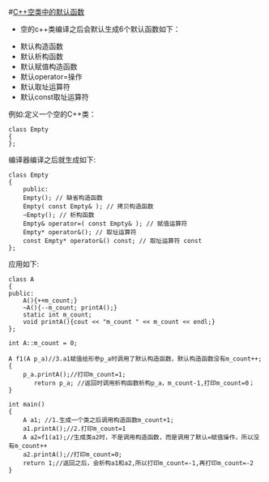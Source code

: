 
#[C++空类中的默认函数](http://blog.csdn.net/peter_teng/article/details/12041591)
* 空的c++类编译之后会默认生成6个默认函数如下：
 + 默认构造函数
 + 默认析构函数
 + 默认赋值构造函数
 + 默认operator=操作
 + 默认取址运算符
 + 默认const取址运算符
 
例如:定义一个空的C++类：     

    class Empty
    {
    };

编译器编译之后就生成如下:  

    class Empty
    {
        public:
        Empty(); // 缺省构造函数
        Empty( const Empty& ); // 拷贝构造函数
        ~Empty(); // 析构函数
        Empty& operator=( const Empty& ); // 赋值运算符
        Empty* operator&(); // 取址运算符
        const Empty* operator&() const; // 取址运算符 const
    };

应用如下:    

    class A
    {
    public:
        A(){++m_count;}
        ~A(){--m_count; printA();}
        static int m_count;
        void printA(){cout << "m_count " << m_count << endl;}
    };

    int A::m_count = 0;

    A f1(A p_a)//3.a1赋值给形参p_a时调用了默认构造函数，默认构造函数没有m_count++;
    {
        p_a.printA();//打印m_count=1;
    	   return p_a; //返回时调用析构函数析构p_a，m_count-1,打印m_count=0；
    }

    int main()
    {
        A a1; //1.生成一个类之后调用构造函数m_count+1;
        a1.printA();//2.打印m_count=1
        A a2=f1(a1);//生成类a2时，不是调用构造函数，而是调用了默认=赋值操作，所以没有m_count++
        a2.printA();//打印m_count=0;
        return 1;//返回之后，会析构a1和a2,所以打印m_count=-1,再打印m_count=-2
    }



